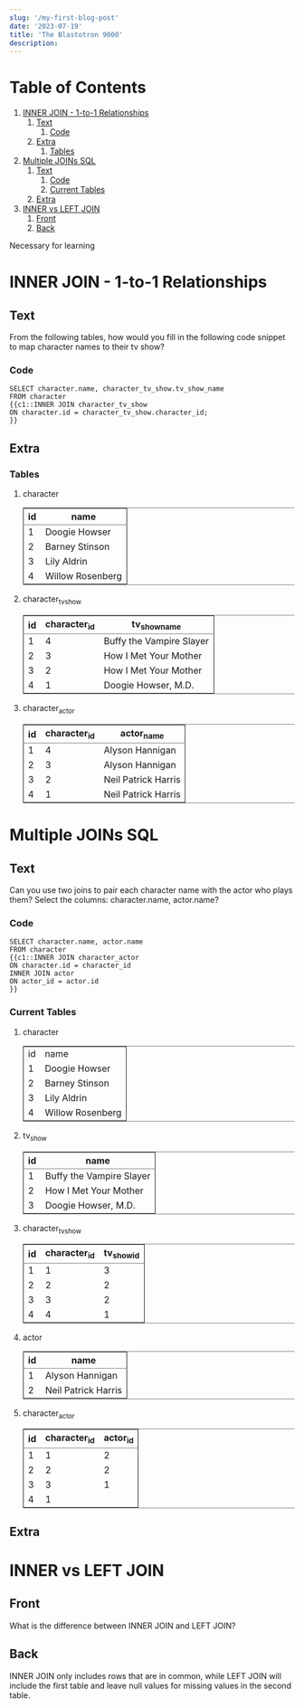 ```yaml
---
slug: '/my-first-blog-post'
date: '2023-07-19'
title: 'The Blastotron 9000'
description:
---
```


# Table of Contents

1.  [INNER JOIN - 1-to-1 Relationships](#orga1ea56d)
    1.  [Text](#orge7e30c7)
        1.  [Code](#org36fcde5)
    2.  [Extra](#org439aa8e)
        1.  [Tables](#org74dfa9c)
2.  [Multiple JOINs SQL](#org27221a9)
    1.  [Text](#orgf5b0ffb)
        1.  [Code](#org17eaead)
        2.  [Current Tables](#org3f684d4)
    2.  [Extra](#org733bb2d)
3.  [INNER vs LEFT JOIN](#org94f1fa4)
    1.  [Front](#org32c9f3e)
    2.  [Back](#org3c46dee)

Necessary for learning

<a id="orga1ea56d"></a>

# INNER JOIN - 1-to-1 Relationships

<a id="orge7e30c7"></a>

## Text

From the following tables, how would you fill in the following code snippet to map character names to their tv show?

<a id="org36fcde5"></a>

### Code

    SELECT character.name, character_tv_show.tv_show_name
    FROM character
    {{c1::INNER JOIN character_tv_show
    ON character.id = character_tv_show.character_id;
    }}

<a id="org439aa8e"></a>

## Extra

<a id="org74dfa9c"></a>

### Tables

1.  character

    <table border="2" cellspacing="0" cellpadding="6" rules="groups" frame="hsides">

    <colgroup>
    <col  class="org-right" />

    <col  class="org-left" />
    </colgroup>
    <thead>
    <tr>
    <th scope="col" class="org-right">id</th>
    <th scope="col" class="org-left">name</th>
    </tr>
    </thead>

    <tbody>
    <tr>
    <td class="org-right">1</td>
    <td class="org-left">Doogie Howser</td>
    </tr>

    <tr>
    <td class="org-right">2</td>
    <td class="org-left">Barney Stinson</td>
    </tr>

    <tr>
    <td class="org-right">3</td>
    <td class="org-left">Lily Aldrin</td>
    </tr>

    <tr>
    <td class="org-right">4</td>
    <td class="org-left">Willow Rosenberg</td>
    </tr>
    </tbody>
    </table>

2.  character<sub>tv</sub><sub>show</sub>

    <table border="2" cellspacing="0" cellpadding="6" rules="groups" frame="hsides">

    <colgroup>
    <col  class="org-right" />

    <col  class="org-right" />

    <col  class="org-left" />
    </colgroup>
    <thead>
    <tr>
    <th scope="col" class="org-right">id</th>
    <th scope="col" class="org-right">character<sub>id</sub></th>
    <th scope="col" class="org-left">tv<sub>show</sub><sub>name</sub></th>
    </tr>
    </thead>

    <tbody>
    <tr>
    <td class="org-right">1</td>
    <td class="org-right">4</td>
    <td class="org-left">Buffy the Vampire Slayer</td>
    </tr>

    <tr>
    <td class="org-right">2</td>
    <td class="org-right">3</td>
    <td class="org-left">How I Met Your Mother</td>
    </tr>

    <tr>
    <td class="org-right">3</td>
    <td class="org-right">2</td>
    <td class="org-left">How I Met Your Mother</td>
    </tr>

    <tr>
    <td class="org-right">4</td>
    <td class="org-right">1</td>
    <td class="org-left">Doogie Howser, M.D.</td>
    </tr>
    </tbody>
    </table>

3.  character<sub>actor</sub>

    <table border="2" cellspacing="0" cellpadding="6" rules="groups" frame="hsides">

    <colgroup>
    <col  class="org-right" />

    <col  class="org-right" />

    <col  class="org-left" />
    </colgroup>
    <thead>
    <tr>
    <th scope="col" class="org-right">id</th>
    <th scope="col" class="org-right">character<sub>id</sub></th>
    <th scope="col" class="org-left">actor<sub>name</sub></th>
    </tr>
    </thead>

    <tbody>
    <tr>
    <td class="org-right">1</td>
    <td class="org-right">4</td>
    <td class="org-left">Alyson Hannigan</td>
    </tr>

    <tr>
    <td class="org-right">2</td>
    <td class="org-right">3</td>
    <td class="org-left">Alyson Hannigan</td>
    </tr>

    <tr>
    <td class="org-right">3</td>
    <td class="org-right">2</td>
    <td class="org-left">Neil Patrick Harris</td>
    </tr>

    <tr>
    <td class="org-right">4</td>
    <td class="org-right">1</td>
    <td class="org-left">Neil Patrick Harris</td>
    </tr>
    </tbody>
    </table>

<a id="org27221a9"></a>

# Multiple JOINs SQL

<a id="orgf5b0ffb"></a>

## Text

Can you use two joins to pair each character name with the actor who plays them? Select the columns: character.name, actor.name?

<a id="org17eaead"></a>

### Code

    SELECT character.name, actor.name
    FROM character
    {{c1::INNER JOIN character_actor
    ON character.id = character_id
    INNER JOIN actor
    ON actor_id = actor.id
    }}

<a id="org3f684d4"></a>

### Current Tables

1.  character

    <table border="2" cellspacing="0" cellpadding="6" rules="groups" frame="hsides">

    <colgroup>
    <col  class="org-right" />

    <col  class="org-left" />
    </colgroup>
    <tbody>
    <tr>
    <td class="org-right">id</td>
    <td class="org-left">name</td>
    </tr>

    <tr>
    <td class="org-right">1</td>
    <td class="org-left">Doogie Howser</td>
    </tr>

    <tr>
    <td class="org-right">2</td>
    <td class="org-left">Barney Stinson</td>
    </tr>

    <tr>
    <td class="org-right">3</td>
    <td class="org-left">Lily Aldrin</td>
    </tr>

    <tr>
    <td class="org-right">4</td>
    <td class="org-left">Willow Rosenberg</td>
    </tr>
    </tbody>
    </table>

2.  tv<sub>show</sub>

    <table border="2" cellspacing="0" cellpadding="6" rules="groups" frame="hsides">

    <colgroup>
    <col  class="org-right" />

    <col  class="org-left" />
    </colgroup>
    <thead>
    <tr>
    <th scope="col" class="org-right">id</th>
    <th scope="col" class="org-left">name</th>
    </tr>
    </thead>

    <tbody>
    <tr>
    <td class="org-right">1</td>
    <td class="org-left">Buffy the Vampire Slayer</td>
    </tr>

    <tr>
    <td class="org-right">2</td>
    <td class="org-left">How I Met Your Mother</td>
    </tr>

    <tr>
    <td class="org-right">3</td>
    <td class="org-left">Doogie Howser, M.D.</td>
    </tr>
    </tbody>
    </table>

3.  character<sub>tv</sub><sub>show</sub>

    <table border="2" cellspacing="0" cellpadding="6" rules="groups" frame="hsides">

    <colgroup>
    <col  class="org-right" />

    <col  class="org-right" />

    <col  class="org-right" />
    </colgroup>
    <thead>
    <tr>
    <th scope="col" class="org-right">id</th>
    <th scope="col" class="org-right">character<sub>id</sub></th>
    <th scope="col" class="org-right">tv<sub>show</sub><sub>id</sub></th>
    </tr>
    </thead>

    <tbody>
    <tr>
    <td class="org-right">1</td>
    <td class="org-right">1</td>
    <td class="org-right">3</td>
    </tr>

    <tr>
    <td class="org-right">2</td>
    <td class="org-right">2</td>
    <td class="org-right">2</td>
    </tr>

    <tr>
    <td class="org-right">3</td>
    <td class="org-right">3</td>
    <td class="org-right">2</td>
    </tr>

    <tr>
    <td class="org-right">4</td>
    <td class="org-right">4</td>
    <td class="org-right">1</td>
    </tr>
    </tbody>
    </table>

4.  actor

    <table border="2" cellspacing="0" cellpadding="6" rules="groups" frame="hsides">

    <colgroup>
    <col  class="org-right" />

    <col  class="org-left" />
    </colgroup>
    <thead>
    <tr>
    <th scope="col" class="org-right">id</th>
    <th scope="col" class="org-left">name</th>
    </tr>
    </thead>

    <tbody>
    <tr>
    <td class="org-right">1</td>
    <td class="org-left">Alyson Hannigan</td>
    </tr>

    <tr>
    <td class="org-right">2</td>
    <td class="org-left">Neil Patrick Harris</td>
    </tr>
    </tbody>
    </table>

5.  character<sub>actor</sub>

    <table border="2" cellspacing="0" cellpadding="6" rules="groups" frame="hsides">

    <colgroup>
    <col  class="org-right" />

    <col  class="org-right" />

    <col  class="org-right" />
    </colgroup>
    <thead>
    <tr>
    <th scope="col" class="org-right">id</th>
    <th scope="col" class="org-right">character<sub>id</sub></th>
    <th scope="col" class="org-right">actor<sub>id</sub></th>
    </tr>
    </thead>

    <tbody>
    <tr>
    <td class="org-right">1</td>
    <td class="org-right">1</td>
    <td class="org-right">2</td>
    </tr>

    <tr>
    <td class="org-right">2</td>
    <td class="org-right">2</td>
    <td class="org-right">2</td>
    </tr>

    <tr>
    <td class="org-right">3</td>
    <td class="org-right">3</td>
    <td class="org-right">1</td>
    </tr>

    <tr>
    <td class="org-right">4</td>
    <td class="org-right">1</td>
    <td class="org-right">&#xa0;</td>
    </tr>
    </tbody>
    </table>

<a id="org733bb2d"></a>

## Extra

<a id="org94f1fa4"></a>

# INNER vs LEFT JOIN

<a id="org32c9f3e"></a>

## Front

What is the difference between INNER JOIN and LEFT JOIN?

<a id="org3c46dee"></a>

## Back

INNER JOIN only includes rows that are in common, while LEFT JOIN will include the first table and leave null values for missing values in the second table.
